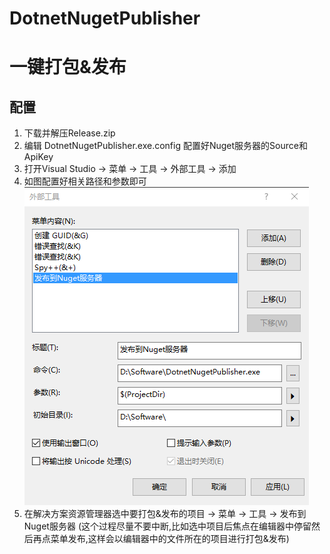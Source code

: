 # DotnetNugetPublisher
# 一键打包&发布
## 配置

1. 下载并解压Release.zip
2. 编辑 DotnetNugetPublisher.exe.config 配置好Nuget服务器的Source和ApiKey
3. 打开Visual Studio -> 菜单 -> 工具 -> 外部工具 -> 添加
4. 如图配置好相关路径和参数即可
![Screenshot](https://github.com/csc414/DotnetNugetPublisher/blob/master/config.png)
5. 在解决方案资源管理器选中要打包&发布的项目 -> 菜单 -> 工具 -> 发布到Nuget服务器 (这个过程尽量不要中断,比如选中项目后焦点在编辑器中停留然后再点菜单发布,这样会以编辑器中的文件所在的项目进行打包&发布)
